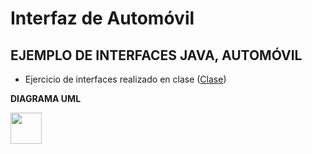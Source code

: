 # Interfaz de Automóvil
## EJEMPLO DE INTERFACES JAVA, AUTOMÓVIL

 - Ejercicio de interfaces realizado en clase ([Clase](https://youtu.be/GIhN8hp8Dx0))
 
 **DIAGRAMA UML**
<p><img aling="center" widht="100" height="50" src=https://drive.google.com/file/d/1xXzsN13J57rs0ecxygIH_6vOpjaYBq9K/view?usp></p>
